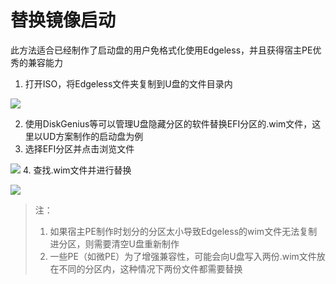# 替换镜像启动
此方法适合已经制作了启动盘的用户免格式化使用Edgeless，并且获得宿主PE优秀的兼容能力
1. 打开ISO，将Edgeless文件夹复制到U盘的文件目录内


![](https://pineapple.edgeless.top/picbed/wiki/images/screenshot_1581509927718.png)


2. 使用DiskGenius等可以管理U盘隐藏分区的软件替换EFI分区的.wim文件，这里以UD方案制作的启动盘为例
2. 选择EFI分区并点击浏览文件

![](https://pineapple.edgeless.top/picbed/wiki/images/screenshot_1581510282130.png)
4. 查找.wim文件并进行替换

![](https://pineapple.edgeless.top/picbed/wiki/images/screenshot_1581510336375.png)
>注：
>1. 如果宿主PE制作时划分的分区太小导致Edgeless的wim文件无法复制进分区，则需要清空U盘重新制作
>2. 一些PE（如微PE）为了增强兼容性，可能会向U盘写入两份.wim文件放在不同的分区内，这种情况下两份文件都需要替换